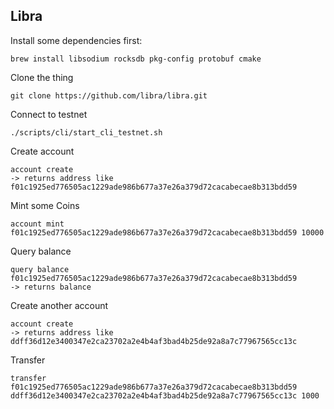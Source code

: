 ## Libra

Install some dependencies first:
```
brew install libsodium rocksdb pkg-config protobuf cmake
```

Clone the thing
```
git clone https://github.com/libra/libra.git
```

Connect to testnet
```
./scripts/cli/start_cli_testnet.sh
```

Create account
```
account create
-> returns address like f01c1925ed776505ac1229ade986b677a37e26a379d72cacabecae8b313bdd59
```


Mint some Coins
```
account mint f01c1925ed776505ac1229ade986b677a37e26a379d72cacabecae8b313bdd59 10000
```

Query balance
```
query balance f01c1925ed776505ac1229ade986b677a37e26a379d72cacabecae8b313bdd59
-> returns balance
```

Create another account
```
account create
-> returns address like ddff36d12e3400347e2ca23702a2e4b4af3bad4b25de92a8a7c77967565cc13c
```

Transfer
```
transfer f01c1925ed776505ac1229ade986b677a37e26a379d72cacabecae8b313bdd59 ddff36d12e3400347e2ca23702a2e4b4af3bad4b25de92a8a7c77967565cc13c 1000
```
